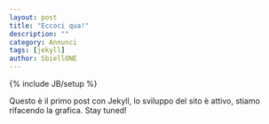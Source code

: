 ```yaml
---
layout: post
title: "Eccoci qua!"
description: ""
category: Annunci 
tags: [jekyll]
author: SbiellONE
---
```

{% include JB/setup %}

Questo è il primo post con Jekyll, lo sviluppo del sito è attivo, stiamo
rifacendo la grafica. Stay tuned!
